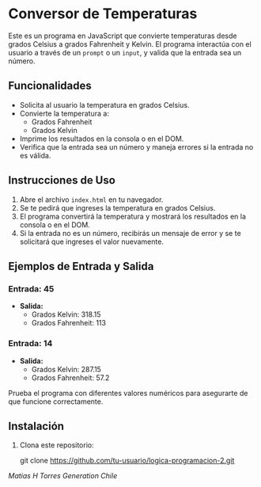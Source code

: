 # Conversor de Temperaturas

Este es un programa en JavaScript que convierte temperaturas desde grados Celsius a grados Fahrenheit y Kelvin. El programa interactúa con el usuario a través de un `prompt` o un `input`, y valida que la entrada sea un número.

## Funcionalidades

- Solicita al usuario la temperatura en grados Celsius.
- Convierte la temperatura a:
  - Grados Fahrenheit
  - Grados Kelvin
- Imprime los resultados en la consola o en el DOM.
- Verifica que la entrada sea un número y maneja errores si la entrada no es válida.

## Instrucciones de Uso

1. Abre el archivo `index.html` en tu navegador.
2. Se te pedirá que ingreses la temperatura en grados Celsius.
3. El programa convertirá la temperatura y mostrará los resultados en la consola o en el DOM.
4. Si la entrada no es un número, recibirás un mensaje de error y se te solicitará que ingreses el valor nuevamente.

## Ejemplos de Entrada y Salida

### Entrada: 45
- **Salida:**
  - Grados Kelvin: 318.15
  - Grados Fahrenheit: 113

### Entrada: 14
- **Salida:**
  - Grados Kelvin: 287.15
  - Grados Fahrenheit: 57.2

Prueba el programa con diferentes valores numéricos para asegurarte de que funcione correctamente.

## Instalación

1. Clona este repositorio:
   
   git clone https://github.com/tu-usuario/logica-programacion-2.git


*Matias H Torres*
*Generation Chile*